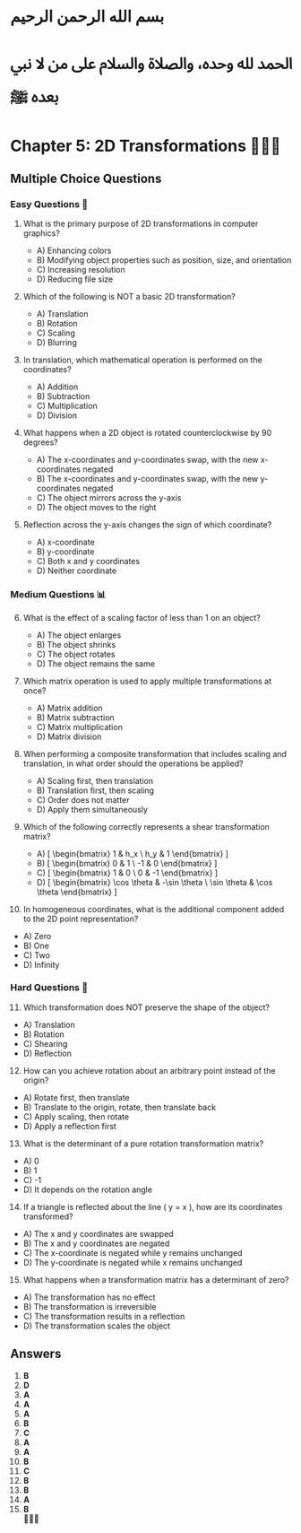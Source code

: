 # بسم الله الرحمن الرحيم
# الحمد لله وحده، والصلاة والسلام على من لا نبي بعده ﷺ

# Chapter 5: 2D Transformations 🎨📐✨

## Multiple Choice Questions

### Easy Questions 🎯

1. What is the primary purpose of 2D transformations in computer graphics?
   - A) Enhancing colors
   - B) Modifying object properties such as position, size, and orientation
   - C) Increasing resolution
   - D) Reducing file size

2. Which of the following is NOT a basic 2D transformation?
   - A) Translation
   - B) Rotation
   - C) Scaling
   - D) Blurring

3. In translation, which mathematical operation is performed on the coordinates?
   - A) Addition
   - B) Subtraction
   - C) Multiplication
   - D) Division

4. What happens when a 2D object is rotated counterclockwise by 90 degrees?
   - A) The x-coordinates and y-coordinates swap, with the new x-coordinates negated
   - B) The x-coordinates and y-coordinates swap, with the new y-coordinates negated
   - C) The object mirrors across the y-axis
   - D) The object moves to the right

5. Reflection across the y-axis changes the sign of which coordinate?
   - A) x-coordinate
   - B) y-coordinate
   - C) Both x and y coordinates
   - D) Neither coordinate

### Medium Questions 📊

6. What is the effect of a scaling factor of less than 1 on an object?
   - A) The object enlarges
   - B) The object shrinks
   - C) The object rotates
   - D) The object remains the same

7. Which matrix operation is used to apply multiple transformations at once?
   - A) Matrix addition
   - B) Matrix subtraction
   - C) Matrix multiplication
   - D) Matrix division

8. When performing a composite transformation that includes scaling and translation, in what order should the operations be applied?
   - A) Scaling first, then translation
   - B) Translation first, then scaling
   - C) Order does not matter
   - D) Apply them simultaneously

9. Which of the following correctly represents a shear transformation matrix?
   - A) \[ \begin{bmatrix} 1 & h_x \\ h_y & 1 \end{bmatrix} \]
   - B) \[ \begin{bmatrix} 0 & 1 \\ -1 & 0 \end{bmatrix} \]
   - C) \[ \begin{bmatrix} 1 & 0 \\ 0 & -1 \end{bmatrix} \]
   - D) \[ \begin{bmatrix} \cos \theta & -\sin \theta \\ \sin \theta & \cos \theta \end{bmatrix} \]

10. In homogeneous coordinates, what is the additional component added to the 2D point representation?
   - A) Zero
   - B) One
   - C) Two
   - D) Infinity

### Hard Questions 🔬

11. Which transformation does NOT preserve the shape of the object?
   - A) Translation
   - B) Rotation
   - C) Shearing
   - D) Reflection

12. How can you achieve rotation about an arbitrary point instead of the origin?
   - A) Rotate first, then translate
   - B) Translate to the origin, rotate, then translate back
   - C) Apply scaling, then rotate
   - D) Apply a reflection first

13. What is the determinant of a pure rotation transformation matrix?
   - A) 0
   - B) 1
   - C) -1
   - D) It depends on the rotation angle

14. If a triangle is reflected about the line \( y = x \), how are its coordinates transformed?
   - A) The x and y coordinates are swapped
   - B) The x and y coordinates are negated
   - C) The x-coordinate is negated while y remains unchanged
   - D) The y-coordinate is negated while x remains unchanged

15. What happens when a transformation matrix has a determinant of zero?
   - A) The transformation has no effect
   - B) The transformation is irreversible
   - C) The transformation results in a reflection
   - D) The transformation scales the object

## Answers

1. **B**  
2. **D**  
3. **A**  
4. **A**  
5. **A**  
6. **B**  
7. **C**  
8. **A**  
9. **A**  
10. **B**  
11. **C**  
12. **B**  
13. **B**  
14. **A**  
15. **B**  
🚀📘✨